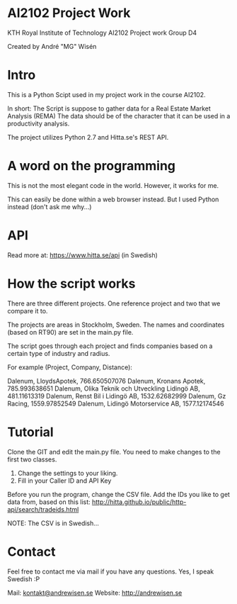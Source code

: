 # AI2102 Project Work
KTH Royal Institute of Technology
AI2102 
Project work 
Group D4 

Created by André "MG" Wisén 

# Intro
This is a Python Scipt used in my project work in the course AI2102.

In short: The Script is suppose to gather data for a Real Estate Market Analysis (REMA) 
The data should be of the character that it can be used in a productivity analysis. 

The project utilizes Python 2.7 and Hitta.se's REST API.

# A word on the programming
This is not the most elegant code in the world.
However, it works for me.

This can easily be done within a web browser instead. 
But I used Python instead (don't ask me why...)

# API
Read more at: https://www.hitta.se/api (in Swedish)

# How the script works
There are three different projects.
One reference project and two that we compare it to.

The projects are areas in Stockholm, Sweden.
The names and coordinates (based on RT90) are set in the main.py file.

The script goes through each project and finds companies based on a certain type of industry and radius.

For example (Project, Company, Distance):

Dalenum, LloydsApotek, 766.650507076
Dalenum,	Kronans Apotek, 785.993638651
Dalenum, Olika Teknik och Utveckling Lidingö AB, 481.11613319
Dalenum, Renst Bil i Lidingö AB, 1532.62682999
Dalenum, Gz Racing, 1559.97852549
Dalenum, Lidingö Motorservice AB, 1577.12174546
 
# Tutorial
Clone the GIT and edit the main.py file.
You need to make changes to the first two classes.

1. Change the settings to your liking.
2. Fill in your Caller ID and API Key

Before you run the program, change the CSV file.
Add the IDs you like to get data from, based on this list:
http://hitta.github.io/public/http-api/search/tradeids.html

NOTE: The CSV is in Swedish...

# Contact
Feel free to contact me via mail if you have any questions.
Yes, I speak Swedish :P

Mail: kontakt@andrewisen.se
Website: http://andrewisen.se
